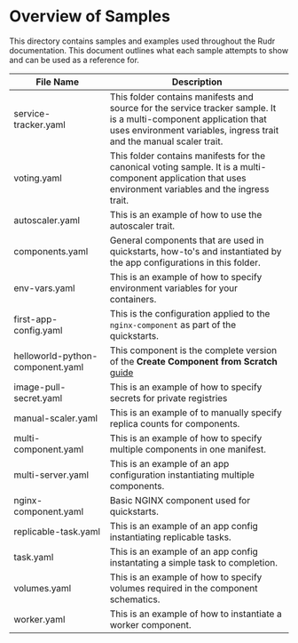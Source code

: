 # Overview of Samples

This directory contains samples and examples used throughout the Rudr documentation. This document outlines what each sample attempts to show and can be used as a reference for. 

| File Name        | Description
|-|-|
| service-tracker.yaml| This folder contains manifests and source for the service tracker sample. It is a multi-component application that uses environment variables, ingress trait and the manual scaler trait.|
| voting.yaml | This folder contains manifests for the canonical voting sample. It is a multi-component application that uses environment variables and the ingress trait. |
| autoscaler.yaml| This is an example of how to use the autoscaler trait. |
| components.yaml| General components that are used in quickstarts, how-to's and instantiated by the app configurations in this folder. |
| env-vars.yaml| This is an example of how to specify environment variables for your containers. |
| first-app-config.yaml| This is the configuration applied to the `nginx-component` as part of the quickstarts. |
| helloworld-python-component.yaml| This component is the complete version of the **Create Component from Scratch** [guide](../docs/how-to/create_component_from_scratch.md) |
| image-pull-secret.yaml| This is an example of how to specify secrets for private registries|
| manual-scaler.yaml| This is an example of to manually specify replica counts for components. |
| multi-component.yaml| This is an example of how to specify multiple components in one manifest. |
| multi-server.yaml| This is an example of an app configuration instantiating multiple components. |
| nginx-component.yaml| Basic NGINX component used for quickstarts. |
| replicable-task.yaml| This is an example of an app config instantiating replicable tasks.|
| task.yaml| This is an example of an app config instantating a simple task to completion. |
| volumes.yaml| This is an example of how to specify volumes required in the component schematics. |
| worker.yaml| This is an example of how to instantiate a worker component. |

